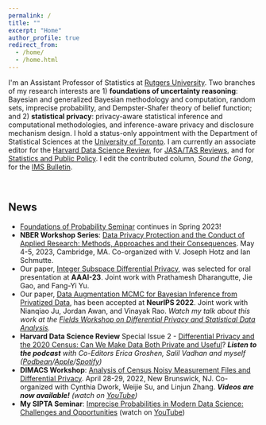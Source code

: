 ```yaml
---
permalink: /
title: ""
excerpt: "Home"
author_profile: true
redirect_from:
  - /home/
  - /home.html
---
```



I'm an Assistant Professor of Statistics at [Rutgers University](https://www.stat.rutgers.edu/people-pages/faculty/people/403-robin-gong). Two branches of my research interests are 1) **foundations of uncertainty reasoning**: Bayesian and generalized Bayesian methodology and computation, random sets, imprecise probability, and Dempster-Shafer theory of belief function; and 2) **statistical privacy**: privacy-aware statistical inference and computational methodologies, and inference-aware privacy and disclosure mechanism design. I hold a status-only appointment with the Department of Statistical Sciences at the [University of Toronto](https://www.statistics.utoronto.ca/people/directories/all-faculty/ruobin-gong). I am currently an associate editor for the [Harvard Data Science Review](https://hdsr.mitpress.mit.edu), for [JASA/TAS Reviews](https://www.tandfonline.com/action/journalInformation?show=aimsScope&journalCode=uasa20), and for [Statistics and Public Policy](https://www.tandfonline.com/action/journalInformation?show=aimsScope&journalCode=uspp20). I edit the contributed column, _Sound the Gong_, for the [IMS Bulletin](https://imstat.org/category/sound-the-gong/).


<br>

## News


* [Foundations of Probability Seminar](https://foundationsofprobabilityseminar.com) continues in Spring 2023!
* **NBER Workshop Series**: [Data Privacy Protection and the Conduct of Applied Research: Methods, Approaches and their Consequences](https://www.nber.org/conferences/data-privacy-protection-and-conduct-applied-research-methods-approaches-and-their-consequences). May 4-5, 2023, Cambridge, MA. Co-organized with V. Joseph Hotz and Ian Schmutte. 
* Our paper, [Integer Subspace Differential Privacy](https://ruobingong.github.io/publication/2023-02-01-integer-subspace), was selected for oral presentation at **AAAI-23**. Joint work with Prathamesh Dharangutte, Jie Gao, and Fang-Yi Yu.
* Our paper, [Data Augmentation MCMC for Bayesian Inference from Privatized Data](https://ruobingong.github.io/publication/2022-12-01-DAMCMC), has been accepted at **NeurIPS 2022**. Joint work with Nianqiao Ju, Jordan Awan, and Vinayak Rao.  _Watch my talk about this work at the [Fields Workshop on Differential Privacy and Statistical Data Analysis](http://www.fields.utoronto.ca/talks/Data-Augmentation-MCMC-Bayesian-Inference-Privatized-Data)._ 
* **Harvard Data Science Review** Special Issue 2 - [Differential Privacy and the 2020 Census: Can We Make Data Both Private and Useful](https://hdsr.mitpress.mit.edu/specialissue2)?  _**Listen to the podcast** with Co-Editors Erica Groshen, Salil Vadhan and myself ([Podbean](https://hdsr.podbean.com/e/differential-privacy-for-the-2020-us-census-can-we-make-data-both-private-and-useful-part-1/)/[Apple](https://podcasts.apple.com/us/podcast/differential-privacy-for-the-2020-u-s-census-can-we/id1558728983?i=1000571597321)/[Spotify](https://open.spotify.com/episode/4A9ahGLv5r58LJX8Alxg19))_
* **DIMACS Workshop**: [Analysis of Census Noisy Measurement Files and Differential Privacy](http://dimacs.rutgers.edu/events/details?eID=2038). April 28-29, 2022, New Brunswick, NJ. Co-organized with Cynthia Dwork, Weijie Su, and Linjun Zhang. _**Videos are now available!** (watch on [YouTube](https://www.youtube.com/playlist?list=PLKVCRT3MRed733-w2Lo2yvCAkac9zdIVj))_
* **My SIPTA Seminar**: [Imprecise Probabilities in Modern Data Science: Challenges and Opportunities](https://sipta.org/events/sipta-seminars/) (watch on [YouTube](https://www.youtube.com/watch?v=rNVWyG-0XgA))


